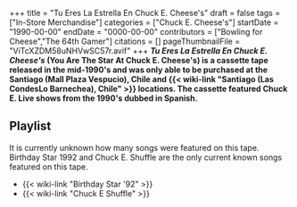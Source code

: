 +++
title = "Tu Eres La Estrella En Chuck E. Cheese's"
draft = false
tags = ["In-Store Merchandise"]
categories = ["Chuck E. Cheese's"]
startDate = "1990-00-00"
endDate = "0000-00-00"
contributors = ["Bowling for Cheese","The 64th Gamer"]
citations = []
pageThumbnailFile = "ViTcXZDM58uNHVwSC57r.avif"
+++
***Tu Eres La Estrella En Chuck E. Cheese's* (You Are The Star At Chuck E. Cheese's) is a cassette tape released in the mid-1990's and was only able to be purchased at the Santiago (Mall Plaza Vespucio), Chile and {{< wiki-link "Santiago (Las CondesLo Barnechea), Chile" >}} locations.
The cassette featured Chuck E. Live shows from the 1990's dubbed in Spanish.**

## Playlist

It is currently unknown how many songs were featured on this tape. Birthday Star 1992 and Chuck E. Shuffle are the only current known songs featured on this tape.

- {{< wiki-link "Birthday Star '92" >}}
- {{< wiki-link "Chuck E Shuffle" >}}
